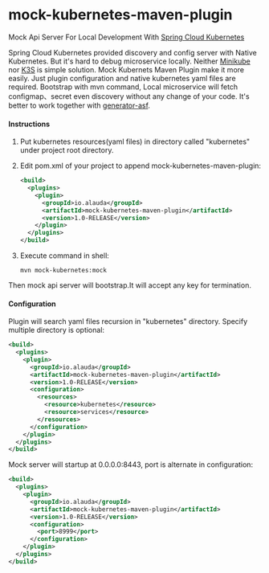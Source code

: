 # mock-kubernetes-maven-plugin
Mock Api Server For Local Development With [Spring Cloud Kubernetes](https://cloud.spring.io/spring-cloud-kubernetes/)

Spring Cloud Kubernetes provided discovery and config server with Native Kubernetes. But it's hard to debug microservice locally. Neither [Minikube](https://minikube.sigs.k8s.io/) nor [K3S](https://www.rancher.cn/k3s/) is simple solution.
Mock Kubernets Maven Plugin make it more easily. Just plugin configuration and native kubernetes yaml files are required.
Bootstrap with mvn command, Local microservice will fetch configmap、secret even discovery without any change of your code.
It's better to work together with [generator-asf](https://github.com/alauda/generator-asf).



####  Instructions


1. Put kubernetes resources(yaml files) in directory called "kubernetes" under project root directory.

2. Edit pom.xml of your project to append mock-kubernetes-maven-plugin:

   ```xml
   <build>
     <plugins>
       <plugin>
         <groupId>io.alauda</groupId>
         <artifactId>mock-kubernetes-maven-plugin</artifactId>
         <version>1.0-RELEASE</version>
       </plugin>
     </plugins>
   </build>
   ```

3. Execute command in shell:

   ```shell
   mvn mock-kubernetes:mock
   ```

Then mock api server will bootstrap.It will accept any key for termination.



#### Configuration

Plugin will search yaml files recursion in "kubernetes" directory. Specify multiple directory is optional:

```xml
<build>
  <plugins>
    <plugin>
      <groupId>io.alauda</groupId>
      <artifactId>mock-kubernetes-maven-plugin</artifactId>
      <version>1.0-RELEASE</version>
      <configuration>
        <resources>
          <resource>kubernetes</resource>
          <resource>services</resource>
        </resources>
      </configuration>
    </plugin>
  </plugins>
</build>
```

Mock server will startup at 0.0.0.0:8443, port is alternate in configuration:

```xml
<build>
  <plugins>
    <plugin>
      <groupId>io.alauda</groupId>
      <artifactId>mock-kubernetes-maven-plugin</artifactId>
      <version>1.0-RELEASE</version>
      <configuration>
        <port>8999</port>
      </configuration>
    </plugin>
  </plugins>
</build>
```

